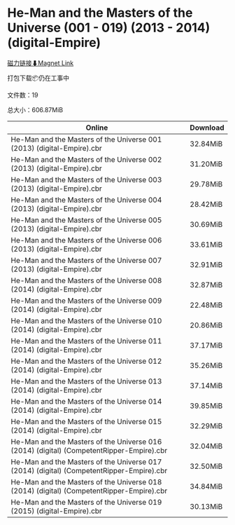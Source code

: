 # He-Man and the Masters of the Universe (001 - 019) (2013 - 2014) (digital-Empire)

[磁力链接⬇Magnet Link](magnet:?xt=urn:btih:8acc0d285461b4705a14eaf1d89adddf741a99d1&dn=He-Man%20and%20the%20Masters%20of%20the%20Universe%20%28001%20-%20019%29%20%282013%20-%202014%29%20%28digital-Empire%29)

打包下载📦仍在工事中

文件数：19

总大小：606.87MiB

Online | Download
--- | ---
He-Man and the Masters of the Universe 001 (2013) (digital-Empire).cbr | 32.84MiB
He-Man and the Masters of the Universe 002 (2013) (digital-Empire).cbr | 31.20MiB
He-Man and the Masters of the Universe 003 (2013) (digital-Empire).cbr | 29.78MiB
He-Man and the Masters of the Universe 004 (2013) (digital-Empire).cbr | 28.42MiB
He-Man and the Masters of the Universe 005 (2013) (digital-Empire).cbr | 30.69MiB
He-Man and the Masters of the Universe 006 (2013) (digital-Empire).cbr | 33.61MiB
He-Man and the Masters of the Universe 007 (2013) (digital-Empire).cbr | 32.91MiB
He-Man and the Masters of the Universe 008 (2014) (digital-Empire).cbr | 32.87MiB
He-Man and the Masters of the Universe 009 (2014) (digital-Empire).cbr | 22.48MiB
He-Man and the Masters of the Universe 010 (2014) (digital-Empire).cbr | 20.86MiB
He-Man and the Masters of the Universe 011 (2014) (digital-Empire).cbr | 37.17MiB
He-Man and the Masters of the Universe 012 (2014) (digital-Empire).cbr | 35.26MiB
He-Man and the Masters of the Universe 013 (2014) (digital-Empire).cbr | 37.14MiB
He-Man and the Masters of the Universe 014 (2014) (digital-Empire).cbr | 39.85MiB
He-Man and the Masters of the Universe 015 (2014) (digital-Empire).cbr | 32.29MiB
He-Man and the Masters of the Universe 016 (2014) (digital) (CompetentRipper-Empire).cbr | 32.04MiB
He-Man and the Masters of the Universe 017 (2014) (digital) (CompetentRipper-Empire).cbr | 32.50MiB
He-Man and the Masters of the Universe 018 (2014) (digital) (CompetentRipper-Empire).cbr | 34.84MiB
He-Man and the Masters of the Universe 019 (2015) (digital-Empire).cbr | 30.13MiB
